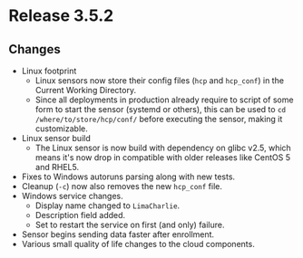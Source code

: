 # Release 3.5.2

## Changes
* Linux footprint
  * Linux sensors now store their config files (`hcp` and `hcp_conf`) in the Current Working Directory.
  * Since all deployments in production already require to script of some form to start the sensor (systemd or others), this can be used to `cd /where/to/store/hcp/conf/` before executing the sensor, making it customizable.
* Linux sensor build
  * The Linux sensor is now build with dependency on glibc v2.5, which means it's now drop in compatible with older releases like CentOS 5 and RHEL5.
* Fixes to Windows autoruns parsing along with new tests.
* Cleanup (`-c`) now also removes the new `hcp_conf` file.
* Windows service changes.
  * Display name changed to `LimaCharlie`.
  * Description field added.
  * Set to restart the service on first (and only) failure.
* Sensor begins sending data faster after enrollment.
* Various small quality of life changes to the cloud components.